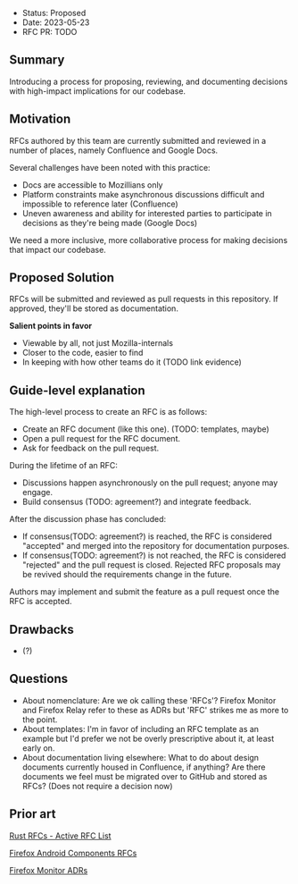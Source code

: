 - Status: Proposed
- Date: 2023-05-23
- RFC PR: TODO


## Summary
Introducing a process for proposing, reviewing, and documenting decisions with high-impact implications for our codebase.

## Motivation

RFCs authored by this team are currently submitted and reviewed in a number of places, namely Confluence and Google Docs.

Several challenges have been noted with this practice:
- Docs are accessible to Mozillians only
- Platform constraints make asynchronous discussions difficult and impossible to reference later (Confluence) 
- Uneven awareness and ability for interested parties to participate in decisions as they're being made (Google Docs) 

We need a more inclusive, more collaborative process for making decisions that impact our codebase.

## Proposed Solution

RFCs will be submitted and reviewed as pull requests in this repository. If approved, they'll be stored as documentation.

**Salient points in favor**
 - Viewable by all, not just Mozilla-internals
 - Closer to the code, easier to find
 - In keeping with how other teams do it (TODO link evidence)


## Guide-level explanation

The high-level process to create an RFC is as follows:

* Create an RFC document (like this one). (TODO: templates, maybe)
* Open a pull request for the RFC document.
* Ask for feedback on the pull request.

During the lifetime of an RFC:

* Discussions happen asynchronously on the pull request; anyone may engage.
* Build consensus (TODO: agreement?) and integrate feedback.

After the discussion phase has concluded:

* If consensus(TODO: agreement?) is reached, the RFC is considered "accepted" and merged into the repository for documentation purposes.
* If consensus(TODO: agreement?) is not reached, the RFC is considered "rejected" and the pull request is closed. Rejected RFC proposals may be revived should the requirements change in the future.

Authors may implement and submit the feature as a pull request once the RFC is accepted.

## Drawbacks
- (?)

## Questions
- About nomenclature: Are we ok calling these 'RFCs'? Firefox Monitor and Firefox Relay refer to these as ADRs but 'RFC' strikes me as more to the point.
- About templates: I'm in favor of including an RFC template as an example but I'd prefer we not be overly prescriptive about it, at least early on.
- About documentation living elsewhere: What to do about design documents currently housed in Confluence, if anything? Are there documents we feel must be migrated over to GitHub and stored as RFCs? (Does not require a decision now) 

## Prior art
[Rust RFCs - Active RFC List](https://rust-lang.github.io/rfcs/)

[Firefox Android Components RFCs](https://github.com/pocmo/android-components/tree/master/docs/rfcs)

[Firefox Monitor ADRs](https://github.com/mozilla/blurts-server/tree/main/docs/adr)
